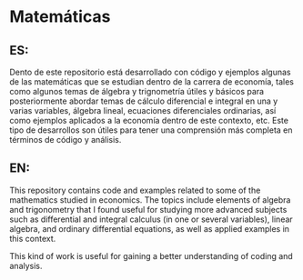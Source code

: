 # Matemáticas

## ES: 

Dento de este repositorio está desarrollado con código y ejemplos algunas de las matemáticas que se estudian dentro de la carrera de economía, tales como algunos temas de álgebra y trignometría útiles y básicos para posteriormente abordar temas de cálculo diferencial e integral en una y varias variables, álgebra lineal, ecuaciones diferenciales ordinarias, así como ejemplos aplicados a la economía dentro de este contexto, etc. 
Este tipo de desarrollos son útiles para tener una comprensión más completa en términos de código y análisis.

## EN:

This repository contains code and examples related to some of the mathematics studied in economics. The topics include elements of algebra and trigonometry that I found useful for studying more advanced subjects such as differential and integral calculus (in one or several variables), linear algebra, and ordinary differential equations, as well as applied examples in this context.

This kind of work is useful for gaining a better understanding of coding and analysis.
